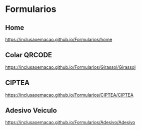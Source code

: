 # Formularios

## Home
https://inclusaoemacao.github.io/Formularios/home

## Colar QRCODE
https://inclusaoemacao.github.io/Formularios/Girassol/Girassol

## CIPTEA
https://inclusaoemacao.github.io/Formularios/CIPTEA/CIPTEA

## Adesivo Veiculo
https://inclusaoemacao.github.io/Formularios/Adesivo/Adesivo

